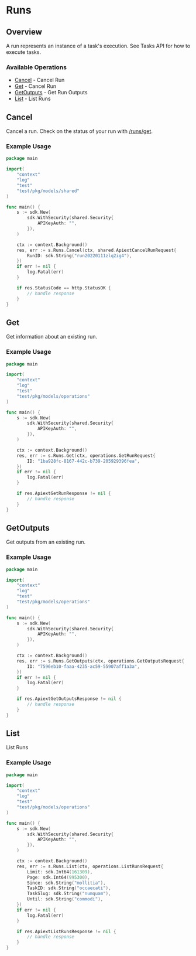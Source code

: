 # Runs

## Overview

A run represents an instance of a task's execution. See Tasks API for how to execute tasks.

### Available Operations

* [Cancel](#cancel) - Cancel Run
* [Get](#get) - Cancel Run
* [GetOutputs](#getoutputs) - Get Run Outputs
* [List](#list) - List Runs

## Cancel

Cancel a run.
Check on the status of your run with [/runs/get](/api/runs#runs-get).

### Example Usage

```go
package main

import(
	"context"
	"log"
	"test"
	"test/pkg/models/shared"
)

func main() {
    s := sdk.New(
        sdk.WithSecurity(shared.Security{
            APIKeyAuth: "",
        }),
    )

    ctx := context.Background()
    res, err := s.Runs.Cancel(ctx, shared.ApiextCancelRunRequest{
        RunID: sdk.String("run20220111zlq2ig4"),
    })
    if err != nil {
        log.Fatal(err)
    }

    if res.StatusCode == http.StatusOK {
        // handle response
    }
}
```

## Get

Get information about an existing run.

### Example Usage

```go
package main

import(
	"context"
	"log"
	"test"
	"test/pkg/models/operations"
)

func main() {
    s := sdk.New(
        sdk.WithSecurity(shared.Security{
            APIKeyAuth: "",
        }),
    )

    ctx := context.Background()
    res, err := s.Runs.Get(ctx, operations.GetRunRequest{
        ID: "1ba928fc-8167-442c-b739-205929396fea",
    })
    if err != nil {
        log.Fatal(err)
    }

    if res.ApiextGetRunResponse != nil {
        // handle response
    }
}
```

## GetOutputs

Get outputs from an existing run.

### Example Usage

```go
package main

import(
	"context"
	"log"
	"test"
	"test/pkg/models/operations"
)

func main() {
    s := sdk.New(
        sdk.WithSecurity(shared.Security{
            APIKeyAuth: "",
        }),
    )

    ctx := context.Background()
    res, err := s.Runs.GetOutputs(ctx, operations.GetOutputsRequest{
        ID: "7596eb10-faaa-4235-ac59-55907aff1a3a",
    })
    if err != nil {
        log.Fatal(err)
    }

    if res.ApiextGetOutputsResponse != nil {
        // handle response
    }
}
```

## List

List Runs

### Example Usage

```go
package main

import(
	"context"
	"log"
	"test"
	"test/pkg/models/operations"
)

func main() {
    s := sdk.New(
        sdk.WithSecurity(shared.Security{
            APIKeyAuth: "",
        }),
    )

    ctx := context.Background()
    res, err := s.Runs.List(ctx, operations.ListRunsRequest{
        Limit: sdk.Int64(161309),
        Page: sdk.Int64(995300),
        Since: sdk.String("mollitia"),
        TaskID: sdk.String("occaecati"),
        TaskSlug: sdk.String("numquam"),
        Until: sdk.String("commodi"),
    })
    if err != nil {
        log.Fatal(err)
    }

    if res.ApiextListRunsResponse != nil {
        // handle response
    }
}
```
